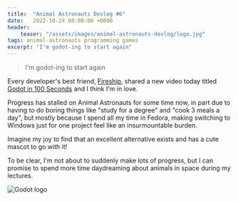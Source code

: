 ```yaml
---
title:  "Animal Astronauts Devlog #6"
date:   2022-10-24 08:00:00 +0000
header:
    teaser: "/assets/images/animal-astronauts-devlog/logo.jpg"
tags: animal-astronauts programming games
excerpt: "I'm godot-ing to start again"
---
```


> I'm godot-ing to start again

Every developer's best friend, [Fireship](https://www.youtube.com/c/Fireship), shared a new video today titled [Godot in 100 Seconds](https://youtu.be/QKgTZWbwD1U) and I think I'm in love.

Progress has stalled on Animal Astronauts for some time now, in part due to having to do boring things like "study for a degree" and "cook 3 meals a day", but mostly because I spend all my time in Fedora, making switching to Windows just for one project feel like an insurmountable burden.

Imagine my joy to find that an excellent alternative exists and has a cute mascot to go with it!

To be clear, I'm not about to suddenly make lots of progress, but I can promise to spend more time daydreaming about animals in space during my lectures.

![Godot logo](https://avatars.githubusercontent.com/u/6318500?s=200&v=4 "Godot logo")
